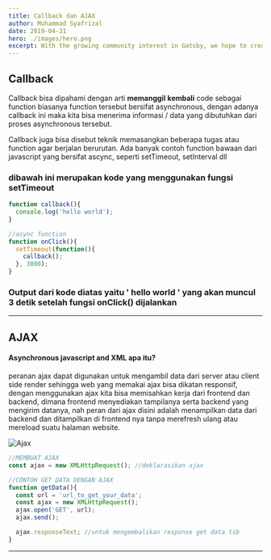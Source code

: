 ```yaml
---
title: Callback dan AJAX
author: Muhammad Syafrizal
date: 2019-04-31
hero: ./images/hero.png
excerpt: With the growing community interest in Gatsby, we hope to create more resources that make it easier for anyone to grasp the power of this incredible tool.
---
```


## Callback

Callback bisa dipahami dengan arti **memanggil** **kembali** code sebagai function biasanya function tersebut bersifat asynchronous, dengan adanya callback ini maka kita bisa menerima informasi / data yang dibutuhkan dari proses asynchronous tersebut.

Callback juga bisa disebut teknik memasangkan beberapa tugas atau function agar berjalan berurutan. Ada banyak contoh function bawaan dari javascript yang bersifat ascync, seperti setTimeout, setInterval dll

### dibawah ini merupakan kode yang menggunakan fungsi setTimeout

```javascript
function callback(){
  console.log('hello world');
}

//async function
function onClick(){
  setTimeout(function(){ 
    callback();
  }, 3000);
}
```

### Output dari kode diatas yaitu ' hello world ' yang akan muncul 3 detik setelah fungsi onClick() dijalankan
---
## AJAX
#### Asynchronous javascript and XML apa itu? 

peranan ajax dapat digunakan untuk mengambil data dari server atau client side render sehingga web yang memakai ajax bisa dikatan responsif, dengan menggunakan ajax kita bisa memisahkan kerja dari frontend dan backend, dimana frontend menyediakan tampilanya serta backend yang mengirim datanya, nah peran dari ajax disini adalah menampilkan data dari backend dan ditampilkan di frontend nya tanpa merefresh ulang atau mereload suatu halaman website.

![Ajax](https://i.ibb.co/74H81Rk/ajax.png)
```javascript
//MEMBUAT AJAX  
const ajax = new XMLHttpRequest(); //deklarasikan ajax

//CONTOH GET DATA DENGAN AJAX
function getData(){
  const url = 'url_to_get_your_data';
  const ajax = new XMLHttpRequest(); 
  ajax.open('GET', url);
  ajax.send();

  ajax.responseText; //untuk mengembalikan response get data tsb
}
```

---
